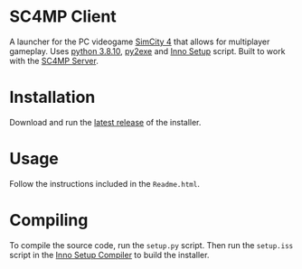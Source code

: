 # SC4MP Client
A launcher for the PC videogame [SimCity 4](https://en.wikipedia.org/wiki/SimCity_4) that allows for multiplayer gameplay. Uses [python 3.8.10](https://www.python.org/downloads/release/python-3810/), [py2exe](https://www.py2exe.org/) and [Inno Setup](https://jrsoftware.org/isinfo.php) script. Built to work with the [SC4MP Server](https://github.com/kegsmr/sc4mp-server).

# Installation
Download and run the [latest release](https://github.com/kegsmr/sc4mp-client/releases/latest) of the installer.

# Usage
Follow the instructions included in the `Readme.html`.

# Compiling
To compile the source code, run the `setup.py` script. Then run the `setup.iss` script in the [Inno Setup Compiler](https://jrsoftware.org/isdl.php) to build the installer.
